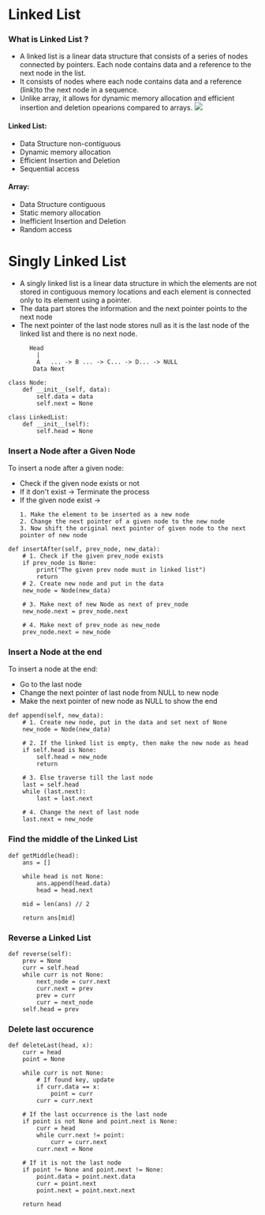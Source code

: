 # Linked List
### What is Linked List ?
- A linked list is a linear data structure that consists of a series of nodes connected by pointers. Each node contains data and a reference to the next node in the list.
- It consists of nodes where each node contains data and a reference (link)to the next node in a sequence.
- Unlike array, it allows for dynamic memory allocation and efficient insertion and deletion opearions compared to arrays.
![](https://cdn.devdojo.com/images/june2021/linkedlist-insertfromback1.gif)

#### Linked List:
+ Data Structure non-contiguous
+ Dynamic memory allocation
+ Efficient Insertion and Deletion
+ Sequential access

#### Array:
+ Data Structure contiguous
+ Static memory allocation
+ Inefficient Insertion and Deletion
+ Random access


# Singly Linked List
- A singly linked list is a linear data structure in which the elements are not stored in contiguous memory locations and each element is connected only to its element using a pointer.
- The data part stores the information and the next pointer points to the next node
- The next pointer of the last node stores null as it is the last node of the linked list and there is no next node.
```
      Head
        |
        A   ... -> B ... -> C... -> D... -> NULL
       Data Next 
```

```
class Node:
    def __init__(self, data):
        self.data = data
        self.next = None

class LinkedList:
    def __init__(self):
        self.head = None

```

### Insert a Node after a Given Node
To insert a node after a given node:
+ Check if the given node exists or not
+ If it don't exist -> Terminate the process
+ If the given node exist ->
    ```
    1. Make the element to be inserted as a new node
    2. Change the next pointer of a given node to the new node
    3. Now shift the original next pointer of given node to the next pointer of new node
    ```

```
def insertAfter(self, prev_node, new_data):
    # 1. Check if the given prev_node exists
    if prev_node is None:
        print("The given prev node must in linked list")
        return
    # 2. Create new node and put in the data
    new_node = Node(new_data)

    # 3. Make next of new Node as next of prev_node
    new_node.next = prev_node.next

    # 4. Make next of prev_node as new_node
    prev_node.next = new_node

```

### Insert a Node at the end
To insert a node at the end:
   + Go to the last node
   + Change the next pointer of last node from NULL to new node
   + Make the next pointer of new node as NULL to show the end

```
def append(self, new_data):
    # 1. Create new node, put in the data and set next of None
    new_node = Node(new_data)

    # 2. If the linked list is empty, then make the new node as head
    if self.head is None:
        self.head = new_node
        return
    
    # 3. Else traverse till the last node
    last = self.head
    while (last.next):
        last = last.next
    
    # 4. Change the next of last node
    last.next = new_node

```

### Find the middle of the Linked List
```
def getMiddle(head):
    ans = []
    
    while head is not None:
        ans.append(head.data)
        head = head.next
    
    mid = len(ans) // 2
    
    return ans[mid]
```

### Reverse a Linked List
```
def reverse(self):
    prev = None
    curr = self.head
    while curr is not None:
        next_node = curr.next
        curr.next = prev
        prev = curr
        curr = next_node
    self.head = prev

```

### Delete last occurence
```
def deleteLast(head, x):
    curr = head
    point = None
    
    while curr is not None:
        # If found key, update 
        if curr.data == x:
            point = curr
        curr = curr.next
    
    # If the last occurrence is the last node 
    if point is not None and point.next is None:
        curr = head
        while curr.next != point:
            curr = curr.next
        curr.next = None
    
    # If it is not the last node 
    if point != None and point.next != None:
        point.data = point.next.data
        curr = point.next
        point.next = point.next.next
        
    return head
```